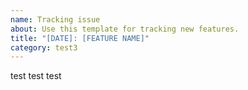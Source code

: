 ```yaml
---
name: Tracking issue
about: Use this template for tracking new features.
title: "[DATE]: [FEATURE NAME]"
category: test3
---
```


test 
test
test
